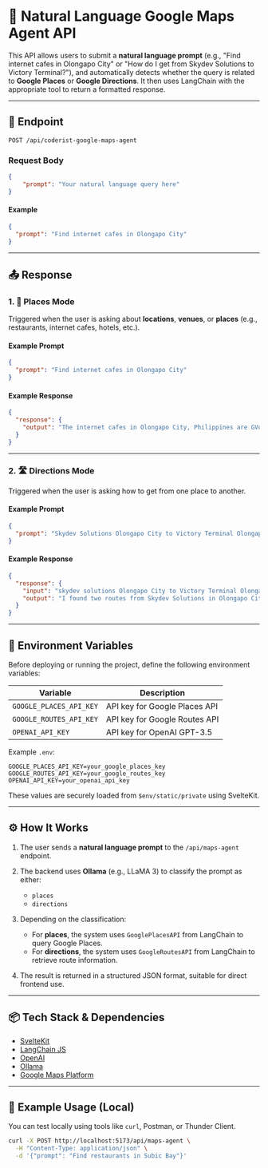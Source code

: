 
# 🚀 Natural Language Google Maps Agent API

This API allows users to submit a **natural language prompt** (e.g., "Find internet cafes in Olongapo City" or "How do I get from Skydev Solutions to Victory Terminal?"), and automatically detects whether the query is related to **Google Places** or **Google Directions**. It then uses LangChain with the appropriate tool to return a formatted response.

---

## 📌 Endpoint

```
POST /api/coderist-google-maps-agent
```

### Request Body

```json
{
    "prompt": "Your natural language query here"
}
```

#### Example

```json
{
  "prompt": "Find internet cafes in Olongapo City"
}
```

---

## 📤 Response

### 1. 📍 Places Mode

Triggered when the user is asking about **locations**, **venues**, or **places** (e.g., restaurants, internet cafes, hotels, etc.).

#### Example Prompt

```json
{
  "prompt": "Find internet cafes in Olongapo City"
}
```

#### Example Response

```json
{
  "response": {
    "output": "The internet cafes in Olongapo City, Philippines are GVortex gaming Hub, Wamfae Internet Cafe, RRGB Internet Cafe, Coffee Cai Cafe, Bluenet Cafe, Anh Bhambu Internet Cafe, Ashong gaming, cyberkz internet cafe, 727 Coffee & Co., Ryzenation Internet and Gaming Cafe, G.com Internet Cafe, Gabby's Game Zone & i-cafe, Net2go Internet Cafe, But First, Coffee (BFC) - Olongapo, Features, Gamer’s Alley, The Coffee Shop, Mtea Niners Cafe - Olongapo City, Minntrix Haven Resto and Internet, C.O. Computer Center."
  }
}
```

---

### 2. 🛣️ Directions Mode

Triggered when the user is asking how to get from one place to another.

#### Example Prompt

```json
{
  "prompt": "Skydev Solutions Olongapo City to Victory Terminal Olongapo City"
}
```

#### Example Response

```json
{
  "response": {
    "input": "skydev solutions Olongapo City to Victory Terminal Olongapo City",
    "output": "I found two routes from Skydev Solutions in Olongapo City to Victory Terminal in Olongapo City by car:\n\n1. Route via 14th St:\n - Distance: 3.7 km\n - Duration: 10 mins\n\n2. Alternative Route via Rizal Hwy:\n - Distance: 3.9 km\n - Duration: 12 mins\n\nThese are the two options you have for driving to Victory Terminal."
  }
}
```

---

## 🔐 Environment Variables

Before deploying or running the project, define the following environment variables:

| Variable                | Description                   |
| ----------------------- | ----------------------------- |
| `GOOGLE_PLACES_API_KEY` | API key for Google Places API |
| `GOOGLE_ROUTES_API_KEY` | API key for Google Routes API |
| `OPENAI_API_KEY`        | API key for OpenAI GPT-3.5    |

Example `.env`:

```env
GOOGLE_PLACES_API_KEY=your_google_places_key
GOOGLE_ROUTES_API_KEY=your_google_routes_key
OPENAI_API_KEY=your_openai_api_key
```

These values are securely loaded from `$env/static/private` using SvelteKit.

---

## ⚙️ How It Works

1. The user sends a **natural language prompt** to the `/api/maps-agent` endpoint.
2. The backend uses **Ollama** (e.g., LLaMA 3) to classify the prompt as either:

   * `places`
   * `directions`
3. Depending on the classification:

   * For **places**, the system uses `GooglePlacesAPI` from LangChain to query Google Places.
   * For **directions**, the system uses `GoogleRoutesAPI` from LangChain to retrieve route information.
4. The result is returned in a structured JSON format, suitable for direct frontend use.

---

## 📦 Tech Stack & Dependencies

* [SvelteKit](https://kit.svelte.dev/)
* [LangChain JS](https://js.langchain.com/)
* [OpenAI](https://platform.openai.com/)
* [Ollama](https://ollama.com/)
* [Google Maps Platform](https://developers.google.com/maps)

---

## 🧪 Example Usage (Local)

You can test locally using tools like `curl`, Postman, or Thunder Client.

```bash
curl -X POST http://localhost:5173/api/maps-agent \
  -H "Content-Type: application/json" \
  -d '{"prompt": "Find restaurants in Subic Bay"}'
```
